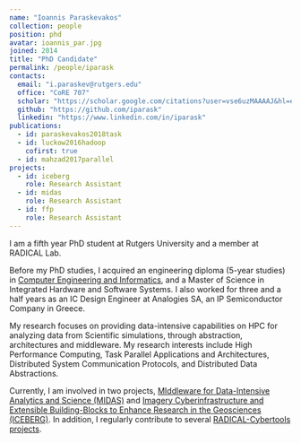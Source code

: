 ```yaml
---
name: "Ioannis Paraskevakos"
collection: people
position: phd
avatar: ioannis_par.jpg
joined: 2014
title: "PhD Candidate"
permalink: /people/iparask
contacts:
  email: "i.paraskev@rutgers.edu"
  office: "CoRE 707"
  scholar: "https://scholar.google.com/citations?user=vse6uzMAAAAJ&hl=en"
  github: "https://github.com/iparask"
  linkedin: "https://www.linkedin.com/in/iparask"
publications:
  - id: paraskevakos2018task
  - id: luckow2016hadoop
    cofirst: true
  - id: mahzad2017parallel
projects:
  - id: iceberg
    role: Research Assistant
  - id: midas
    role: Research Assistant
  - id: ffp
    role: Research Assistant
---
```


I am a fifth year PhD student at Rutgers University and a member at RADICAL
Lab.

Before my PhD studies, I acquired an engineering diploma (5-year studies) in
[Computer Engineering and Informatics](https://www.ceid.upatras.gr/en), and a
Master of Science in Integrated Hardware and Software Systems. I also worked
for three and a half years as an IC Design Engineer at Analogies SA, an IP
Semiconductor Company in Greece.

My research focuses on providing data-intensive capabilities on HPC for
analyzing data from Scientific simulations, through abstraction, architectures
and middleware. My research interests include High Performance Computing, Task
Parallel Applications and Architectures, Distributed System Communication
Protocols, and Distributed Data Abstractions.

Currently, I am involved in two projects, [MIddleware for Data-Intensive
Analytics and Science (MIDAS)](/projects/midas) and [Imagery
Cyberinfrastructure and Extensible Building-Blocks to Enhance Research in the
Geosciences (ICEBERG)](/projects/iceberg). In addition, I regularly
contribute to several [RADICAL-Cybertools
projects](https://github.com/radical-cybertools/).
